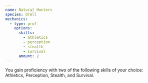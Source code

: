 ```yaml
---
name: Natural Hunters
species: drell
mechanics:
  - type: prof
    options:
      skills:
        - athletics
        - perception
        - stealth
        - survival
      amount: 2
---
```

You gain proficiency with two of the following skills of your choice: Athletics, Perception, Stealth, and Survival.
